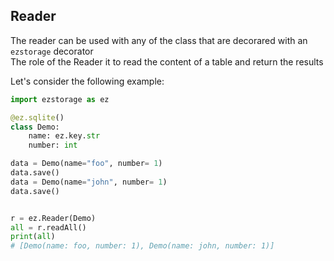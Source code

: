 ## Reader

The reader can be used with any of the class that are decorared with an `ezstorage` decorator \
The role of the Reader it to read the content of a table and return the results

Let's consider the following example:

```py
import ezstorage as ez

@ez.sqlite()
class Demo:
    name: ez.key.str
    number: int

data = Demo(name="foo", number= 1)
data.save()
data = Demo(name="john", number= 1)
data.save()


r = ez.Reader(Demo)
all = r.readAll()
print(all)
# [Demo(name: foo, number: 1), Demo(name: john, number: 1)]
```
